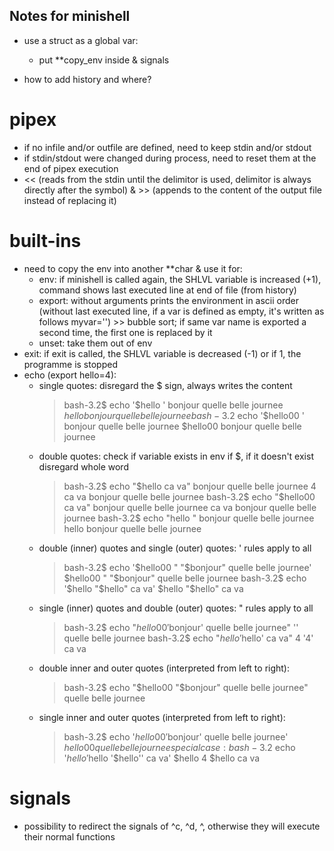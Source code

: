 ## Notes for minishell

- use a struct as a global var:
	- put **copy_env inside & signals

- how to add history and where?

# pipex
- if no infile and/or outfile are defined, need to keep stdin and/or stdout
- if stdin/stdout were changed during process, need to reset them at the end of pipex execution
- << (reads from the stdin until the delimitor is used, delimitor is always directly after the symbol) & >> (appends to the content of the output file instead of replacing it)


# built-ins
- need to copy the env into another **char & use it for:
	- env: if minishell is called again, the SHLVL variable is increased (+1), command shows last executed line at end of file (from history)
	- export: without arguments prints the environment in ascii order (without last executed line, if a var is defined as empty, it's written as follows myvar='') >> bubble sort; if same var name is exported a second time, the first one is replaced by it
	- unset: take them out of env
- exit: if exit is called, the SHLVL variable is decreased (-1) or if 1, the programme is stopped
- echo (export hello=4):
	- single quotes: disregard the $ sign, always writes the content
		>bash-3.2$ echo '$hello   '   bonjour quelle belle journee
		>$hello    bonjour quelle belle journee
		>bash-3.2$ echo '$hello00   '   bonjour quelle belle journee
		>$hello00    bonjour quelle belle journee
	- double quotes: check if variable exists in env if $, if it doesn't exist disregard whole word
		>bash-3.2$ echo "$hello ca va"   bonjour quelle belle journee
		>4 ca va bonjour quelle belle journee
		>bash-3.2$ echo "$hello00 ca va"   bonjour quelle belle journee
		> ca va bonjour quelle belle journee
		>bash-3.2$ echo "hello           " bonjour quelle belle journee
		>hello            bonjour quelle belle journee
	- double (inner) quotes and single (outer) quotes: ' rules apply to all
		>bash-3.2$ echo '$hello00   "  "$bonjour" quelle belle journee'
		>$hello00   "  "$bonjour" quelle belle journee
		>bash-3.2$ echo '$hello "$hello" ca va'
		>$hello "$hello" ca va
	- single (inner) quotes and double (outer) quotes: " rules apply to all
		>bash-3.2$ echo "$hello00 '$bonjour' quelle belle journee"
		> '' quelle belle journee
		>bash-3.2$ echo "$hello '$hello' ca va"
		>4 '4' ca va
	- double inner and outer quotes (interpreted from left to right):
		>bash-3.2$ echo "$hello00 "$bonjour" quelle belle journee"
		>  quelle belle journee
	- single inner and outer quotes (interpreted from left to right):
		>bash-3.2$ echo '$hello00 '$bonjour' quelle belle journee'
		>$hello00  quelle belle journee
		special case:
		>bash-3.2$ echo '$hello '$hello '$hello'' ca va'
		>$hello 4 $hello ca va


# signals
- possibility to redirect the signals of ^c, ^d, ^\, otherwise they will execute their normal functions

